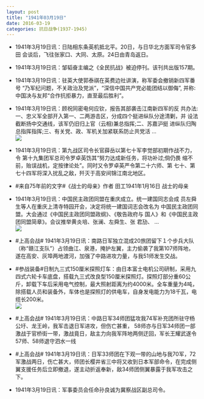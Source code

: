 ```yaml
---
layout: post
title: "1941年03月19日"
date: 2016-03-19
categories: 抗日战争(1937-1945)
---
```


<meta name="referrer" content="no-referrer" />

- 1941年3月19日讯：日陆相东条英机抵北平。20日，与日华北方面军司令官多田 会谈后，飞往张家口、大同、太原。24日由青岛返日。 

- 1941年3月19日讯：邹韬奋主编之《全民抗战》被迫停刊。该刊共出版157期。 

- 1941年3月19日讯：驻英大使郭泰祺在英费边社讲演，称军委会撤销新四军番号 “乃军纪问题，不关政治及党派”，“深信中国共产党必能团结以御侮”, 并称:中国决与友邦“合作抗拒暴力，直至最后胜利”。 

- 1941年3月19日讯：顾祝同密电何应钦，报告其部袭击江南新四军的反 共办法: 一、忠义军全部开入第一、二两游击区，分成四个挺进纵队分途清剿，并 设法截断扬中交通线，该军仍旧归上官（云相)兼总指挥;二、苏嘉沪挺 进纵队归陶总指挥指挥;三、有关党、政、军机关加紧联系防止共党活 ... <br/><img src="https://ww1.sinaimg.cn/large/aca367d8jw1f22famf5atj20c80ayq4c.jpg" />

- 1941年3月19日讯：第九战区司令长官薛岳以第七十军李觉部初期作战不力，令 第十九集团军总司令罗卓英饬其“努力达成新任务，将功补过;倘仍畏 缩不前，贻误战机，定按律论处”。同时又令罗卓英严令第二十六师、第 七十、第七十四军将深入扰乱之敌，歼灭于高安间锦江南北地区。 

- #来自75年前的文字#《战士的母亲》作者 田工1941年1月16日 战士的母亲 

- 1941年3月19日讯：中国民主政团同盟在重庆成立。统一建国同志会成 员左舜生等人在重庆上清寺特园开会，决定将统一建国词志会改名为 中国民主政团同盟。大会通过《中国民主政团同盟政纲》、《敬告政府与 国人》和《中国民主政团同盟简章》。会议推举黄炎培、张澜、左舜生、张 君劢、 ... <br/><img src="https://ww2.sinaimg.cn/large/aca367d8jw1f221f8fp9cj20c80hracq.jpg" />

- #上高会战# 1941年3月19日讯：南路日军独立混成20旅团留下１个步兵大队（称“赣江支队”）占领曲江、泉港，掩护左翼，主力偷袭了我第107师阵地，遂在高安、灰埠两地渡河，加强了中路进攻力量，与我51师发生交战。 

- #参战装备#日制九三式150厘米探照灯车：由日本富士电机公司研制，采用九四式六轮卡车底盘，搭载九三式改良型150厘米探照灯。探照灯部分重60公斤，卸载下车后采用电气控制，最大照射距离为约4000米。全车重量为4吨，除搭载人员和装备外，车体也是探照灯的供电车，自身发电能力为18千瓦，电缆长200米。 <br/><img src="https://ww2.sinaimg.cn/large/aca367d8jw1f21xwx9d19j207s0cjwfn.jpg" />

- #上高会战# 1941年3月19日讯：中路日军34师团猛攻我74军补充团所驻守杨公圩、龙王岭，我军击退日军进攻，但伤亡甚重， 58师亦与日军34师团一部激战于官桥街一带，激战竟日，敌主力向我军阵地两侧迂回，军长王耀武遂令57师、58师退守泗水一线 

- #上高会战# 1941年3月19日讯：日军33师团在下观一带的山地与我70军，72军激战两日，伤亡甚大，师团长樱井省三中将又收到日本军部命令，在完成侧翼支援任务后立即撤退，遂主动折返奉新，敌34师团侧翼暴露于我军攻击之下。 

- 1941年3月19日讯：军事委员会任命孙良诚为冀察战区副总司令。 


